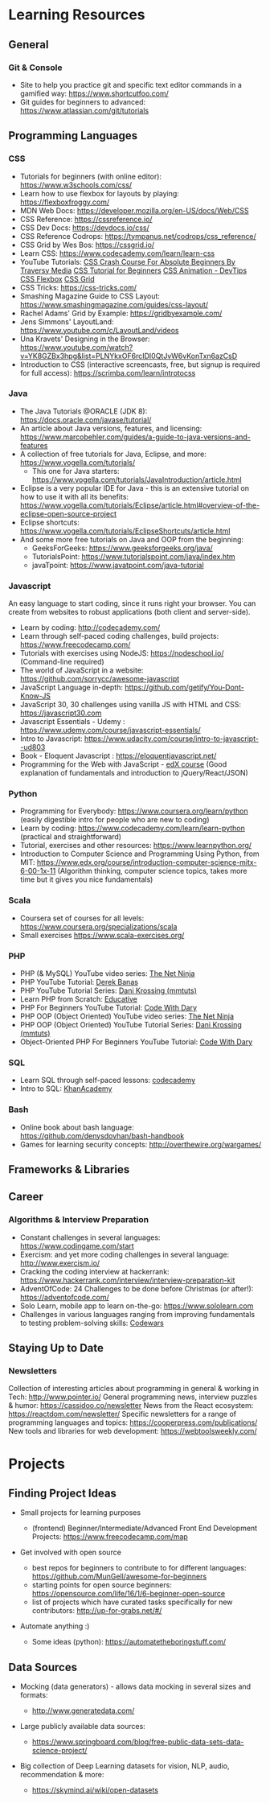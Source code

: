Learning Resources
=========================

## General

### Git & Console

  * Site to help you practice git and specific text editor commands in a gamified way: https://www.shortcutfoo.com/
  * Git guides for beginners to advanced: https://www.atlassian.com/git/tutorials

## Programming Languages

### CSS

  * Tutorials for beginners (with online editor): https://www.w3schools.com/css/
  * Learn how to use flexbox for layouts by playing: https://flexboxfroggy.com/
  * MDN Web Docs: https://developer.mozilla.org/en-US/docs/Web/CSS
  * CSS Reference: https://cssreference.io/
  * CSS Dev Docs: https://devdocs.io/css/
  * CSS Reference Codrops: https://tympanus.net/codrops/css_reference/
  * CSS Grid by Wes Bos: https://cssgrid.io/
  * Learn CSS: https://www.codecademy.com/learn/learn-css
  * YouTube Tutorials:
   [CSS Crash Course For Absolute Beginners By Traversy Media](https://www.youtube.com/watch?v=yfoY53QXEnI&feature=youtu.be)
   [CSS Tutorial for Beginners](https://www.youtube.com/watch?v=8gNrZ4lAnAw)
   [CSS Animation - DevTips](https://www.youtube.com/watch?v=8kK-cA99SA0&list=PLqGj3iMvMa4LvJ8VctoXnPI0dtE40wfid)
   [CSS Flexbox](https://www.youtube.com/watch?v=Y8zMYaD1bz0&list=PL4cUxeGkcC9i3FXJSUfmsNOx8E7u6UuhG)
   [CSS Grid](https://www.youtube.com/watch?v=jV8B24rSN5o)
  * CSS Tricks: https://css-tricks.com/
  * Smashing Magazine Guide to CSS Layout: https://www.smashingmagazine.com/guides/css-layout/
  * Rachel Adams' Grid by Example: https://gridbyexample.com/
  * Jens Simmons' LayoutLand: https://www.youtube.com/c/LayoutLand/videos
  * Una Kravets' Designing in the Browser: https://www.youtube.com/watch?v=YK8GZBx3hpg&list=PLNYkxOF6rcIDI0QtJvW6vKonTxn6azCsD
  * Introduction to CSS (interactive screencasts, free, but signup is required for full access): https://scrimba.com/learn/introtocss

### Java

  * The Java Tutorials @ORACLE (JDK 8): https://docs.oracle.com/javase/tutorial/
  * An article about Java versions, features, and licensing: https://www.marcobehler.com/guides/a-guide-to-java-versions-and-features
  * A collection of free tutorials for Java, Eclipse, and more: https://www.vogella.com/tutorials/
    * This one for Java starters: https://www.vogella.com/tutorials/JavaIntroduction/article.html
  * Eclipse is a very popular IDE for Java - this is an extensive tutorial on how to use it with all its benefits: https://www.vogella.com/tutorials/Eclipse/article.html#overview-of-the-eclipse-open-source-project
  * Eclipse shortcuts: https://www.vogella.com/tutorials/EclipseShortcuts/article.html
  * And some more free tutorials on Java and OOP from the beginning:
    * GeeksForGeeks: https://www.geeksforgeeks.org/java/
    * TutorialsPoint: https://www.tutorialspoint.com/java/index.htm
    * javaTpoint: https://www.javatpoint.com/java-tutorial


  
### Javascript

An easy language to start coding, since it runs right your browser. You can create from websites to robust applications (both client and server-side).

  * Learn by coding: http://codecademy.com/
  * Learn through self-paced coding challenges, build projects: https://www.freecodecamp.com/
  * Tutorials with exercises using NodeJS: https://nodeschool.io/ (Command-line required)
  * The world of JavaScript in a website: https://github.com/sorrycc/awesome-javascript
  * JavaScript Language in-depth: https://github.com/getify/You-Dont-Know-JS
  * JavaScript 30, 30 challenges using vanilla JS with HTML and CSS: https://javascript30.com
  * Javascript Essentials - Udemy : https://www.udemy.com/course/javascript-essentials/
  * Intro to Javascript: https://www.udacity.com/course/intro-to-javascript--ud803
  * Book - Eloquent Javascript : https://eloquentjavascript.net/
  * Programming for the Web with JavaScript - [edX course](https://www.edx.org/course/programming-for-the-web-with-javascript) (Good explanation of fundamentals and introduction to jQuery/React/JSON)

### Python

  * Programming for Everybody: https://www.coursera.org/learn/python (easily digestible intro for people who are new to coding)
  * Learn by coding: https://www.codecademy.com/learn/learn-python (practical and straightforward)
  * Tutorial, exercises and other resources: https://www.learnpython.org/
  * Introduction to Computer Science and Programming Using Python, from MIT: https://www.edx.org/course/introduction-computer-science-mitx-6-00-1x-11 (Algorithm thinking, computer science topics, takes more time but it gives you nice fundamentals)

### Scala

  * Coursera set of courses for all levels: https://www.coursera.org/specializations/scala
  * Small exercises https://www.scala-exercises.org/

### PHP
  
  * PHP (& MySQL) YouTube video series: [The Net Ninja](https://www.youtube.com/playlist?list=PL4cUxeGkcC9gksOX3Kd9KPo-O68ncT05o)
  * PHP YouTube Tutorial: [Derek Banas](https://youtu.be/NihZYkNpslE)
  * PHP YouTube Tutorial Series: [Dani Krossing (mmtuts)](https://www.youtube.com/playlist?list=PL0eyrZgxdwhxhsuT_QAqfi-NNVAlV4WIP)
  * Learn PHP from Scratch: [Educative](https://www.educative.io/courses/learn-php-from-scratch)
  * PHP For Beginners YouTube Tutorial: [Code With Dary](https://www.youtube.com/playlist?list=PLFHz2csJcgk_fFEWydZJLiXpc9nB1qfpi)
  * PHP OOP (Object Oriented) YouTube video series: [The Net Ninja](https://www.youtube.com/playlist?list=PL4cUxeGkcC9hNpT-yVAYxNWOmxjxL51Hy)
  * PHP OOP (Object Oriented) YouTube Tutorial Series: [Dani Krossing (mmtuts)](https://www.youtube.com/playlist?list=PL0eyrZgxdwhypQiZnYXM7z7-OTkcMgGPh)
  * Object-Oriented PHP For Beginners YouTube Tutorial: [Code With Dary](https://www.youtube.com/playlist?list=PLFHz2csJcgk-7hgKrjUa_IP5YCLE4vJhV)

### SQL

  * Learn SQL through self-paced lessons: [codecademy](https://www.codecademy.com/learn/learn-sql)
  * Intro to SQL: [KhanAcademy](https://www.khanacademy.org/computing/computer-programming/sql)

### Bash

  * Online book about bash language: https://github.com/denysdovhan/bash-handbook
  * Games for learning security concepts: http://overthewire.org/wargames/

## Frameworks & Libraries

## Career

### Algorithms & Interview Preparation

  * Constant challenges in several languages: https://www.codingame.com/start
  * Exercism: and yet more coding challenges in several language: http://www.exercism.io/
  * Cracking the coding interview at hackerrank: https://www.hackerrank.com/interview/interview-preparation-kit
  * AdventOfCode: 24 Challenges to be done before Christmas (or after!): https://adventofcode.com/
  * Solo Learn, mobile app to learn on-the-go: https://www.sololearn.com
  * Challenges in various languages ranging from improving fundamentals to testing problem-solving skills: [Codewars](https://www.codewars.com/dashboard)


## Staying Up to Date

### Newsletters

Collection of interesting articles about programming in general & working in Tech: http://www.pointer.io/
General programming news, interview puzzles & humor: https://cassidoo.co/newsletter
News from the React ecosystem: https://reactdom.com/newsletter/
Specific newsletters for a range of programming languages and topics: https://cooperpress.com/publications/
New tools and libraries for web development: https://webtoolsweekly.com/


Projects
=========================

## Finding Project Ideas

* Small projects for learning purposes
  * (frontend) Beginner/Intermediate/Advanced Front End Development Projects: https://www.freecodecamp.com/map

* Get involved with open source
  * best repos for beginners to contribute to for different languages: https://github.com/MunGell/awesome-for-beginners
  * starting points for open source beginners: https://opensource.com/life/16/1/6-beginner-open-source
  * list of projects which have curated tasks specifically for new contributors: http://up-for-grabs.net/#/

* Automate anything :)
  * Some ideas (python): https://automatetheboringstuff.com/



## Data Sources

* Mocking (data generators) - allows data mocking in several sizes and formats:
  * http://www.generatedata.com/

* Large publicly available data sources:
  * https://www.springboard.com/blog/free-public-data-sets-data-science-project/

* Big collection of Deep Learning datasets for vision, NLP, audio, recommendation & more:
  * https://skymind.ai/wiki/open-datasets

